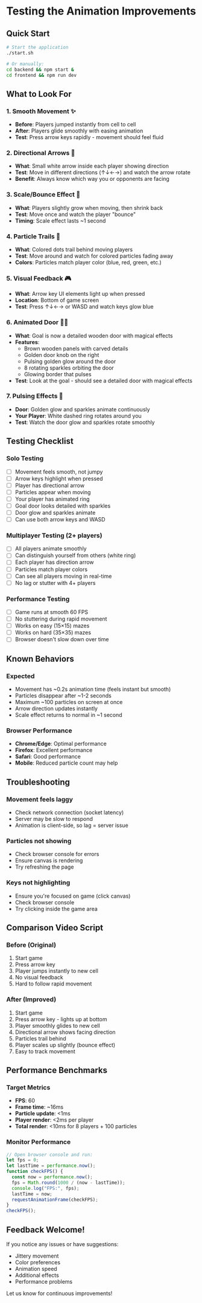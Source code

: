 # Testing the Animation Improvements

## Quick Start

```bash
# Start the application
./start.sh

# Or manually:
cd backend && npm start &
cd frontend && npm run dev
```

## What to Look For

### 1. Smooth Movement ✨

- **Before**: Players jumped instantly from cell to cell
- **After**: Players glide smoothly with easing animation
- **Test**: Press arrow keys rapidly - movement should feel fluid

### 2. Directional Arrows 🎯

- **What**: Small white arrow inside each player showing direction
- **Test**: Move in different directions (↑↓←→) and watch the arrow rotate
- **Benefit**: Always know which way you or opponents are facing

### 3. Scale/Bounce Effect 🎪

- **What**: Players slightly grow when moving, then shrink back
- **Test**: Move once and watch the player "bounce"
- **Timing**: Scale effect lasts ~1 second

### 4. Particle Trails 💫

- **What**: Colored dots trail behind moving players
- **Test**: Move around and watch for colored particles fading away
- **Colors**: Particles match player color (blue, red, green, etc.)

### 5. Visual Feedback 🎮

- **What**: Arrow key UI elements light up when pressed
- **Location**: Bottom of game screen
- **Test**: Press ↑↓←→ or WASD and watch keys glow blue

### 6. Animated Door 🚪✨

- **What**: Goal is now a detailed wooden door with magical effects
- **Features**:
  - Brown wooden panels with carved details
  - Golden door knob on the right
  - Pulsing golden glow around the door
  - 8 rotating sparkles orbiting the door
  - Glowing border that pulses
- **Test**: Look at the goal - should see a detailed door with magical effects

### 7. Pulsing Effects 🌟

- **Door**: Golden glow and sparkles animate continuously
- **Your Player**: White dashed ring rotates around you
- **Test**: Watch the door glow and sparkles rotate smoothly

## Testing Checklist

### Solo Testing

- [ ] Movement feels smooth, not jumpy
- [ ] Arrow keys highlight when pressed
- [ ] Player has directional arrow
- [ ] Particles appear when moving
- [ ] Your player has animated ring
- [ ] Goal door looks detailed with sparkles
- [ ] Door glow and sparkles animate
- [ ] Can use both arrow keys and WASD

### Multiplayer Testing (2+ players)

- [ ] All players animate smoothly
- [ ] Can distinguish yourself from others (white ring)
- [ ] Each player has direction arrow
- [ ] Particles match player colors
- [ ] Can see all players moving in real-time
- [ ] No lag or stutter with 4+ players

### Performance Testing

- [ ] Game runs at smooth 60 FPS
- [ ] No stuttering during rapid movement
- [ ] Works on easy (15×15) mazes
- [ ] Works on hard (35×35) mazes
- [ ] Browser doesn't slow down over time

## Known Behaviors

### Expected

- Movement has ~0.2s animation time (feels instant but smooth)
- Particles disappear after ~1-2 seconds
- Maximum ~100 particles on screen at once
- Arrow direction updates instantly
- Scale effect returns to normal in ~1 second

### Browser Performance

- **Chrome/Edge**: Optimal performance
- **Firefox**: Excellent performance
- **Safari**: Good performance
- **Mobile**: Reduced particle count may help

## Troubleshooting

### Movement feels laggy

- Check network connection (socket latency)
- Server may be slow to respond
- Animation is client-side, so lag = server issue

### Particles not showing

- Check browser console for errors
- Ensure canvas is rendering
- Try refreshing the page

### Keys not highlighting

- Ensure you're focused on game (click canvas)
- Check browser console
- Try clicking inside the game area

## Comparison Video Script

### Before (Original)

1. Start game
2. Press arrow key
3. Player jumps instantly to new cell
4. No visual feedback
5. Hard to follow rapid movement

### After (Improved)

1. Start game
2. Press arrow key - lights up at bottom
3. Player smoothly glides to new cell
4. Directional arrow shows facing direction
5. Particles trail behind
6. Player scales up slightly (bounce effect)
7. Easy to track movement

## Performance Benchmarks

### Target Metrics

- **FPS**: 60
- **Frame time**: ~16ms
- **Particle update**: <1ms
- **Player render**: <2ms per player
- **Total render**: <10ms for 8 players + 100 particles

### Monitor Performance

```javascript
// Open browser console and run:
let fps = 0;
let lastTime = performance.now();
function checkFPS() {
  const now = performance.now();
  fps = Math.round(1000 / (now - lastTime));
  console.log("FPS:", fps);
  lastTime = now;
  requestAnimationFrame(checkFPS);
}
checkFPS();
```

## Feedback Welcome!

If you notice any issues or have suggestions:

- Jittery movement
- Color preferences
- Animation speed
- Additional effects
- Performance problems

Let us know for continuous improvements!
